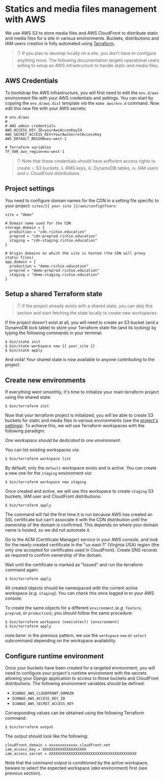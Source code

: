 # Statics and media files management with AWS

We use AWS S3 to store media files and AWS CloudFront to distribute static
and media files for a site in various environments. Buckets, distributions
and IAM users creation is fully automated using
[Terraform](https://www.terraform.io/).

> ✋ If you plan to develop locally on a site, you don't have to configure
> anything more. The following documentation targets operational users willing
> to setup an AWS infrastructure to handle static and media files.

## AWS Credentials

To bootstrap the AWS infrastructure, you will first need to edit the `env.d/aws`
environment file with your AWS credentials and settings. You can start by
copying the `env.d/aws.dist` template _via_ the `make aws/env.d` command. Now
edit this new file with your AWS secrets:

```
# env.d/aws
#
# AWS admin credentials
AWS_ACCESS_KEY_ID=yourAwsAccesKeyId
AWS_SECRET_ACCESS_KEY=YourAwsSecretAccessKey
AWS_DEFAULT_REGION=eu-west-1

# Terraform variables
TF_VAR_aws_region=eu-west-1
```

> ✋ Note that these credentials should have sufficient access rights to create:
> i. S3 buckets, ii. KMS keys, iii. DynamoDB tables, iv. IAM users and v.
> CloudFront distributions.

## Project settings

You need to configure domain names for the CDN in a setting file specific to
your project: `sites/{{ your_site }}/aws/configtfvars`:

```
site = "demo"

# Domain name used for the CDN
storage_domain = {
  production = "cdn.richie.education"
  preprod = "cdn-preprod.richie.education"
  staging = "cdn-staging.richie.education"
}

# Origin domains on which the site is hosted (the CDN will proxy static files)
app_domain = {
  production = "demo.richie.education"
  preprod = "demo-preprod.richie.education"
  staging = "demo-staging.richie.education"
}
```

## Setup a shared Terraform state

> ✋ If the project already exists with a shared state, you can skip this
> section and start fetching the state locally to create new workspaces.

If the project doesn't exist at all, you will need to create an S3 bucket (and
a DynamoDB lock table) to store your Terraform state file (and its locking) by
typing the following commands in your terminal:

```
$ bin/state init
$ bin/state workspace new {{ your_site }}
$ bin/state apply
```

And voilà! Your shared state is now available to anyone contributing to the
project.

## Create new environments

If everything went smoothly, it's time to initialize your main terraform
project using the shared state:

```
$ bin/terraform init
```

Now that your terraform project is initialized, you will be able to create S3
buckets for static and media files in various environments (see the [project's
settings](../src/backend/nau/settings.py)). To achieve this, we will use
Terraform workspaces with the following paradigm:

_One workspace should be dedicated to one environment_.

You can list existing workspaces _via_:

```
$ bin/terraform workspace list
```

By default, only the `default` workspace exists and is active. You can create
a new one for the `staging` environment _via_:

```
$ bin/terraform workspace new staging
```

Once created and active, we will use this workspace to create `staging` S3
buckets, IAM user and CloudFront distributions:

```
$ bin/terraform apply
```

The command will fail the first time it is run because AWS has created an SSL
certificate but can't associate it with the CDN distribution until the
ownership of the domain is confirmed. This depends on where your domain name
is hosted, so we did not automate it.

Go to the ACM (Certificate Manager) service in your AWS console, and look for
the newly created certificate in the "us-east-1" (Virginia USA) region (the
only one accepted for certificates used in CloudFront). Create DNS records as
required to confirm ownership of the domain.

Wait until the certificate is marked as "Issued" and run the terraform command
again:

```
$ bin/terraform apply
```

All created objects should be namespaced with the current active workspace
(_e.g._ `staging`). You can check this once logged in to your AWS console.

To create the same objects for a different `environment` (_e.g._ `feature`,
`preprod`, or `production`), you should follow the same procedure:

```
$ bin/terraform workspace (new|select) [environment]
$ bin/terraform apply
```

_nota bene_: in the previous pattern, we use the `workspace` `new` or `select`
subcommand depending on the workspace availability.

## Configure runtime environment

Once your buckets have been created for a targeted environment, you will need
to configure your project's runtime environment with the secrets allowing your
Django application to access to those buckets and CloudFront distributions.
The following environment variables should be defined:

- `DJANGO_AWS_CLOUDFRONT_DOMAIN`
- `DJANGO_AWS_ACCESS_KEY_ID`
- `DJANGO_AWS_SECRET_ACCESS_KEY`

Corresponding values can be obtained using the following Terraform command:

```
$ bin/terraform output
```

The output should look like the following:

```
cloudfront_domain = xxxxxxxxxxxxx.cloudfront.net
iam_access_key = XXXXXXXXXXXXXXXXXXXX
iam_access_secret = XXXXXXXXXXXXXXXXXXXXXXXXXXXXXXXXXXXXXXXX
```

Note that the command output is conditioned by the active workspace, beware to
select the expected workspace (_aka_ environment) first (see previous section).
